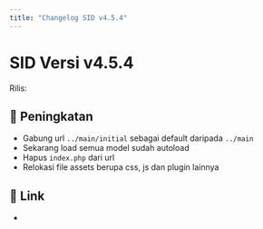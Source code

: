 ```yaml
---
title: "Changelog SID v4.5.4"
---
```


# SID Versi v4.5.4

Rilis: 

## :rocket: Peningkatan
- Gabung url `../main/initial` sebagai default daripada `../main`
- Sekarang load semua model sudah autoload
- Hapus `index.php` dari url
- Relokasi file assets berupa css, js dan plugin lainnya

## :link: Link
- 
